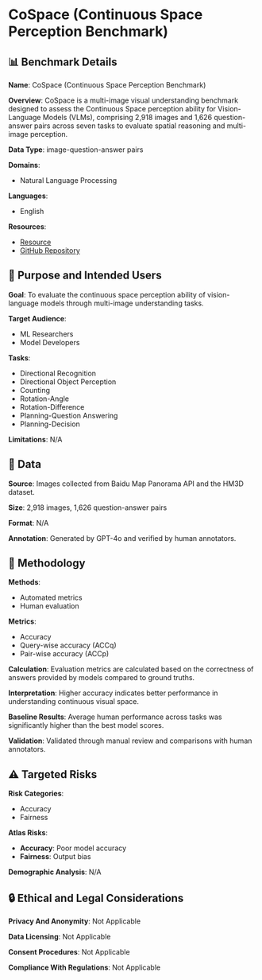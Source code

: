 # CoSpace (Continuous Space Perception Benchmark)

## 📊 Benchmark Details

**Name**: CoSpace (Continuous Space Perception Benchmark)

**Overview**: CoSpace is a multi-image visual understanding benchmark designed to assess the Continuous Space perception ability for Vision-Language Models (VLMs), comprising 2,918 images and 1,626 question-answer pairs across seven tasks to evaluate spatial reasoning and multi-image perception.

**Data Type**: image-question-answer pairs

**Domains**:
- Natural Language Processing

**Languages**:
- English

**Resources**:
- [Resource](https://thunlp-mt.github.io/CoSpace/)
- [GitHub Repository](https://github.com/THUNLP-MT/CoSpace)

## 🎯 Purpose and Intended Users

**Goal**: To evaluate the continuous space perception ability of vision-language models through multi-image understanding tasks.

**Target Audience**:
- ML Researchers
- Model Developers

**Tasks**:
- Directional Recognition
- Directional Object Perception
- Counting
- Rotation-Angle
- Rotation-Difference
- Planning-Question Answering
- Planning-Decision

**Limitations**: N/A

## 💾 Data

**Source**: Images collected from Baidu Map Panorama API and the HM3D dataset.

**Size**: 2,918 images, 1,626 question-answer pairs

**Format**: N/A

**Annotation**: Generated by GPT-4o and verified by human annotators.

## 🔬 Methodology

**Methods**:
- Automated metrics
- Human evaluation

**Metrics**:
- Accuracy
- Query-wise accuracy (ACCq)
- Pair-wise accuracy (ACCp)

**Calculation**: Evaluation metrics are calculated based on the correctness of answers provided by models compared to ground truths.

**Interpretation**: Higher accuracy indicates better performance in understanding continuous visual space.

**Baseline Results**: Average human performance across tasks was significantly higher than the best model scores.

**Validation**: Validated through manual review and comparisons with human annotators.

## ⚠️ Targeted Risks

**Risk Categories**:
- Accuracy
- Fairness

**Atlas Risks**:
- **Accuracy**: Poor model accuracy
- **Fairness**: Output bias

**Demographic Analysis**: N/A

## 🔒 Ethical and Legal Considerations

**Privacy And Anonymity**: Not Applicable

**Data Licensing**: Not Applicable

**Consent Procedures**: Not Applicable

**Compliance With Regulations**: Not Applicable
